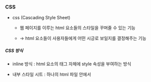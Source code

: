 ### CSS

* css (Cascading Style Sheet)
  
  * 웹 페이지를 이루는 html 요소들의 스타일을 꾸며줄 수 있는 기능
  
  * -> html 요소들이 사용자들에게 어떤 시긍로 보일지를 결정해주는 기능

##### CSS 방식

* inline 방식 : html 요소의 태그 자체에 style 속성을 부여하는 방식

* 내부 스타일 시트 : 하나의 html 파일 안에서 <style> 태그를 이용해서 속성을 부여하는 방식

* external 방식 : 외부에 독자적인 stylesheet 파일을 만들어서 스타일 속성값을 별도로 모아두고, 그 파일을 import 해서 사용하는 방식

<img src = "https://github.com/DeveloperDulli/T.I.L/blob/master/WEB/CSS_img/css.png">

* CSS 적용 우선순위 (중요도 / 명시도 / 선언순서)
  
  * 중요도
  
  * 1. 속성값 뒤에다가 !important
    
    2. inline 방식으로 적용된 style
    
    3. #id 선택자
    
    4. class, 가상 클래스 선택자
    
    5. tag 요소 선택자 (p, div, span)
  
  * 명시도 : 해당 요소를 명확하게 표현하게 할수록 우선순위 높아짐
  
  * 선언순서 : 하나의 요소에 대해서 여러개의 스타일 속성을 부여를 했을때 가장 마지막에 부여된 속성이 최우선순위를 지님

* 선택자 (Selector)
  
  * 전체 선택자(*) : 모든 html 태그를 선택
  
  * 태그 선택자 : 태그의 이름을 통해서 요소를 선택
  
  * id 선택자 (#) : 태그에다가 고유한 id 값을 부여해서 선택
  
  * class 선택자 (.) : 태그에 class 값을 부여해서 선

* Font 관련 style

<img src = "https://github.com/DeveloperDulli/T.I.L/blob/master/WEB/CSS_img/font.png">

##### 속성 선택자

* 기본 속성 선택 : 태그자와 함께 사용하며, 태그 선택자[] {속성 표시}

* 문자열 속성 선택자 : 속성 값에서 특정한 문자열을 확인 스타일 적용
  
  * 태그 선택자[속성 ~= 값] : 속성 값이 특정한 값을 문자열로 포함하는 경우 선택(띄어쓰기 기준)
  
  * 태그 선택자[속성|= 값] : 속성 값이 특정한 값을 문자열로 포함하는 경우 선택(-기준)
  
  * 태그 선택[속성^=값] : 속성 값이 특정한 값으로 시작하는 태그를 선택
  
  * 태그 선택[속성$=값] : 속성 값이 특정한 값으로 끝나는 태그를 선택
  
  * 태그 선택[속성*=값] : 속성 값이 특정한 값을 포함하는 태그를 선택
  
  * not() 부정 선택자 : ()의 값이 아닌 경우 선택



##### 자식 / 후손 선택
